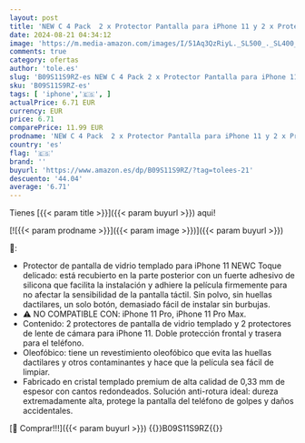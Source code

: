 ```yaml
---
layout: post
title: 'NEW C 4 Pack  2 x Protector Pantalla para iPhone 11 y 2 x Protector de Lente de Cámara - Cristal Templado - Anti-Rayaduras - Ultra Resistente - Cristal Dureza 9H'
date: 2024-08-21 04:34:12
image: 'https://m.media-amazon.com/images/I/51Aq3QzRiyL._SL500_._SL400_.jpg'
comments: true
category: ofertas
author: 'tole.es'
slug: 'B09S11S9RZ-es NEW C 4 Pack 2 x Protector Pantalla para iPhone 11 y 2 x...'
sku: 'B09S11S9RZ-es'
tags: [ 'iphone','🇪🇸', ]
actualPrice: 6.71 EUR
currency: EUR
price: 6.71
comparePrice: 11.99 EUR
prodname: 'NEW C 4 Pack  2 x Protector Pantalla para iPhone 11 y 2 x Protector de Lente de Cámara - Cristal Templado - Anti-Rayaduras - Ultra Resistente - Cristal Dureza 9H'
country: 'es'
flag: '🇪🇸'
brand: ''
buyurl: 'https://www.amazon.es/dp/B09S11S9RZ/?tag=tolees-21'
descuento: '44.04'
average: '6.71'
---
```


Tienes [{{< param title >}}]({{< param buyurl >}}) aqui!

[![{{< param prodname >}}]({{< param image >}})]({{< param buyurl >}})

🔎:

- Protector de pantalla de vidrio templado para iPhone 11 NEWC Toque delicado: está recubierto en la parte posterior con un fuerte adhesivo de silicona que facilita la instalación y adhiere la película firmemente para no afectar la sensibilidad de la pantalla táctil. Sin polvo, sin huellas dactilares, un solo botón, demasiado fácil de instalar sin burbujas.
- ⚠ NO COMPATIBLE CON: iPhone 11 Pro, iPhone 11 Pro Max.
- Contenido: 2 protectores de pantalla de vidrio templado y 2 protectores de lente de cámara para iPhone 11. Doble protección frontal y trasera para el teléfono.
- Oleofóbico: tiene un revestimiento oleofóbico que evita las huellas dactilares y otros contaminantes y hace que la película sea fácil de limpiar.
- Fabricado en cristal templado premium de alta calidad de 0,33 mm de espesor con cantos redondeados. Solución anti-rotura ideal: dureza extremadamente alta, protege la pantalla del teléfono de golpes y daños accidentales.

[🛒 Comprar!!!]({{< param buyurl >}})
{{<world>}}B09S11S9RZ{{</world>}}
